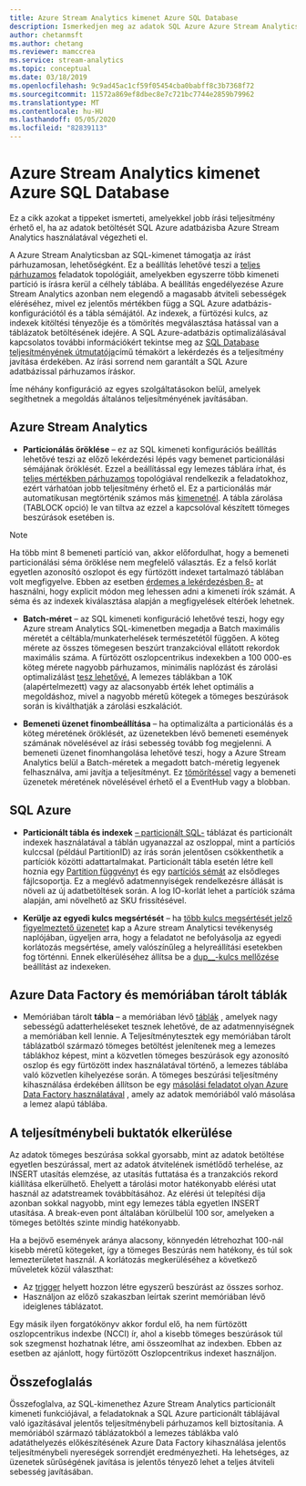 ```yaml
---
title: Azure Stream Analytics kimenet Azure SQL Database
description: Ismerkedjen meg az adatok SQL Azure Azure Stream Analytics és magasabb írási sebesség elérésével.
author: chetanmsft
ms.author: chetang
ms.reviewer: mamccrea
ms.service: stream-analytics
ms.topic: conceptual
ms.date: 03/18/2019
ms.openlocfilehash: 9c9ad45ac1cf59f05454cba0babff8c3b7368f72
ms.sourcegitcommit: 11572a869ef8dbec8e7c721bc7744e2859b79962
ms.translationtype: MT
ms.contentlocale: hu-HU
ms.lasthandoff: 05/05/2020
ms.locfileid: "82839113"
---
```

# <a name="azure-stream-analytics-output-to-azure-sql-database"></a>Azure Stream Analytics kimenet Azure SQL Database

Ez a cikk azokat a tippeket ismerteti, amelyekkel jobb írási teljesítmény érhető el, ha az adatok betöltését SQL Azure adatbázisba Azure Stream Analytics használatával végezheti el.

A Azure Stream Analyticsban az SQL-kimenet támogatja az írást párhuzamosan, lehetőségként. Ez a beállítás lehetővé teszi a [teljes párhuzamos](stream-analytics-parallelization.md#embarrassingly-parallel-jobs) feladatok topológiáit, amelyekben egyszerre több kimeneti partíció is írásra kerül a célhely táblába. A beállítás engedélyezése Azure Stream Analytics azonban nem elegendő a magasabb átviteli sebességek eléréséhez, mivel ez jelentős mértékben függ a SQL Azure adatbázis-konfigurációtól és a tábla sémájától. Az indexek, a fürtözési kulcs, az indexek kitöltési tényezője és a tömörítés megválasztása hatással van a táblázatok betöltésének idejére. A SQL Azure-adatbázis optimalizálásával kapcsolatos további információkért tekintse meg az [SQL Database teljesítményének útmutatója](../sql-database/sql-database-performance-guidance.md)című témakört a lekérdezés és a teljesítmény javítása érdekében. Az írási sorrend nem garantált a SQL Azure adatbázissal párhuzamos íráskor.

Íme néhány konfiguráció az egyes szolgáltatásokon belül, amelyek segíthetnek a megoldás általános teljesítményének javításában.

## <a name="azure-stream-analytics"></a>Azure Stream Analytics

- **Particionálás öröklése** – ez az SQL kimeneti konfigurációs beállítás lehetővé teszi az előző lekérdezési lépés vagy bemenet particionálási sémájának öröklését. Ezzel a beállítással egy lemezes táblára írhat, és [teljes mértékben párhuzamos](stream-analytics-parallelization.md#embarrassingly-parallel-jobs) topológiával rendelkezik a feladatokhoz, ezért várhatóan jobb teljesítmény érhető el. Ez a particionálás már automatikusan megtörténik számos más [kimenetnél](stream-analytics-parallelization.md#partitions-in-inputs-and-outputs). A tábla zárolása (TABLOCK opció) le van tiltva az ezzel a kapcsolóval készített tömeges beszúrások esetében is.

> [!NOTE] 
> Ha több mint 8 bemeneti partíció van, akkor előfordulhat, hogy a bemeneti particionálási séma öröklése nem megfelelő választás. Ez a felső korlát egyetlen azonosító oszlopot és egy fürtözött indexet tartalmazó táblában volt megfigyelve. Ebben az esetben [érdemes a lekérdezésben 8-](https://docs.microsoft.com/stream-analytics-query/into-azure-stream-analytics#into-shard-count) at használni, hogy explicit módon meg lehessen adni a kimeneti írók számát. A séma és az indexek kiválasztása alapján a megfigyelések eltérőek lehetnek.

- **Batch-méret** – az SQL kimeneti konfiguráció lehetővé teszi, hogy egy Azure stream Analytics SQL-kimenetben megadja a Batch maximális méretét a céltábla/munkaterhelések természetétől függően. A köteg mérete az összes tömegesen beszúrt tranzakcióval ellátott rekordok maximális száma. A fürtözött oszlopcentrikus indexekben a 100 000-es köteg mérete nagyobb párhuzamos, minimális naplózást és zárolási optimalizálást [tesz lehetővé.](https://docs.microsoft.com/sql/relational-databases/indexes/columnstore-indexes-data-loading-guidance) A lemezes táblákban a 10K (alapértelmezett) vagy az alacsonyabb érték lehet optimális a megoldáshoz, mivel a nagyobb méretű kötegek a tömeges beszúrások során is kiválthatják a zárolási eszkalációt.

- **Bemeneti üzenet finombeállítása** – ha optimalizálta a particionálás és a köteg méretének öröklését, az üzenetekben lévő bemeneti események számának növelésével az írási sebesség tovább fog megjelenni. A bemeneti üzenet finomhangolása lehetővé teszi, hogy a Azure Stream Analytics belül a Batch-méretek a megadott batch-méretig legyenek felhasználva, ami javítja a teljesítményt. Ez [tömörítéssel](stream-analytics-define-inputs.md) vagy a bemeneti üzenetek méretének növelésével érhető el a EventHub vagy a blobban.

## <a name="sql-azure"></a>SQL Azure

- **Particionált tábla és indexek** [– particionált SQL-](https://docs.microsoft.com/sql/relational-databases/partitions/partitioned-tables-and-indexes?view=sql-server-2017) táblázat és particionált indexek használatával a táblán ugyanazzal az oszloppal, mint a partíciós kulccsal (például PartitionID) az írás során jelentősen csökkenthetik a partíciók közötti adattartalmakat. Particionált tábla esetén létre kell hoznia egy [Partition függvényt](https://docs.microsoft.com/sql/t-sql/statements/create-partition-function-transact-sql?view=sql-server-2017) és egy [partíciós sémát](https://docs.microsoft.com/sql/t-sql/statements/create-partition-scheme-transact-sql?view=sql-server-2017) az elsődleges fájlcsoportja. Ez a meglévő adatmennyiségek rendelkezésre állását is növeli az új adatbetöltések során. A log IO-korlát lehet a partíciók száma alapján, ami növelhető az SKU frissítésével.

- **Kerülje az egyedi kulcs megsértését** – ha [több kulcs megsértését jelző figyelmeztető üzenetet](stream-analytics-troubleshoot-output.md#key-violation-warning-with-azure-sql-database-output) kap a Azure stream Analyticsi tevékenység naplójában, ügyeljen arra, hogy a feladatot ne befolyásolja az egyedi korlátozás megsértése, amely valószínűleg a helyreállítási esetekben fog történni. Ennek elkerüléséhez állítsa be a [dup\_\_-kulcs mellőzése](stream-analytics-troubleshoot-output.md#key-violation-warning-with-azure-sql-database-output) beállítást az indexeken.

## <a name="azure-data-factory-and-in-memory-tables"></a>Azure Data Factory és memóriában tárolt táblák

- Memóriában tárolt **tábla** – a memóriában lévő [táblák](/sql/relational-databases/in-memory-oltp/in-memory-oltp-in-memory-optimization) , amelyek nagy sebességű adatterheléseket tesznek lehetővé, de az adatmennyiségnek a memóriában kell lennie. A Teljesítménytesztek egy memóriában tárolt táblázatból származó tömeges betöltést jelenítenek meg a lemezes táblákhoz képest, mint a közvetlen tömeges beszúrások egy azonosító oszlop és egy fürtözött index használatával történő, a lemezes táblába való közvetlen kihelyezése során. A tömeges beszúrási teljesítmény kihasználása érdekében állítson be egy [másolási feladatot olyan Azure Data Factory használatával](../data-factory/connector-azure-sql-database.md) , amely az adatok memóriából való másolása a lemez alapú táblába.

## <a name="avoiding-performance-pitfalls"></a>A teljesítménybeli buktatók elkerülése
Az adatok tömeges beszúrása sokkal gyorsabb, mint az adatok betöltése egyetlen beszúrással, mert az adatok átvitelének ismétlődő terhelése, az INSERT utasítás elemzése, az utasítás futtatása és a tranzakciós rekord kiállítása elkerülhető. Ehelyett a tárolási motor hatékonyabb elérési utat használ az adatstreamek továbbításához. Az elérési út telepítési díja azonban sokkal nagyobb, mint egy lemezes tábla egyetlen INSERT utasítása. A break-even pont általában körülbelül 100 sor, amelyeken a tömeges betöltés szinte mindig hatékonyabb. 

Ha a bejövő események aránya alacsony, könnyedén létrehozhat 100-nál kisebb méretű kötegeket, így a tömeges Beszúrás nem hatékony, és túl sok lemezterületet használ. A korlátozás megkerüléséhez a következő műveletek közül választhat:
* Az [trigger](/sql/t-sql/statements/create-trigger-transact-sql) helyett hozzon létre egyszerű beszúrást az összes sorhoz.
* Használjon az előző szakaszban leírtak szerint memóriában lévő ideiglenes táblázatot.

Egy másik ilyen forgatókönyv akkor fordul elő, ha nem fürtözött oszlopcentrikus indexbe (NCCI) ír, ahol a kisebb tömeges beszúrások túl sok szegmenst hozhatnak létre, ami összeomlhat az indexben. Ebben az esetben az ajánlott, hogy fürtözött Oszlopcentrikus indexet használjon.

## <a name="summary"></a>Összefoglalás

Összefoglalva, az SQL-kimenethez Azure Stream Analytics particionált kimeneti funkciójával, a feladatoknak a SQL Azure particionált táblájával való igazításával jelentős teljesítménybeli párhuzamos kell biztosítania. A memóriából származó táblázatokból a lemezes táblákba való adatáthelyezés előkészítésének Azure Data Factory kihasználása jelentős teljesítménybeli nyereségek sorrendjét eredményezheti. Ha lehetséges, az üzenetek sűrűségének javítása is jelentős tényező lehet a teljes átviteli sebesség javításában.
